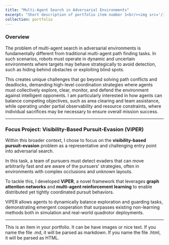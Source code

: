 ```yaml
---
title: "Multi-Agent Search in Adversarial Environments"
excerpt: "Short description of portfolio item number 1<br/><img src='/images/500x300.png'>"
collection: portfolio
---
```


### Overview
The problem of multi-agent search in adversarial environments is fundamentally different from traditional multi-agent path finding tasks. In such scenarios, robots must operate in dynamic and uncertain environments where targets may behave strategically to avoid detection, such as hiding behind obstacles or exploiting blind spots.

This creates unique challenges that go beyond solving path conflicts and deadlocks, demanding high-level coordination strategies where agents must collectively explore, clear, monitor, and defend the environment against intelligent opponents. I am particularly interested in how agents can balance competing objectives, such as area clearing and team assistance, while operating under partial observability and resource constraints, where individual sacrifices may be necessary to ensure overall mission success.

---

### Focus Project: Visibility-Based Pursuit-Evasion (ViPER)
Within this broader context, I chose to focus on the **visibility-based pursuit-evasion** problem as a representative and challenging entry point into adversarial search.

In this task, a team of pursuers must detect evaders that can move arbitrarily fast and are aware of the pursuers' strategies, often in environments with complex occlusions and unknown layouts.

To tackle this, I developed **ViPER**, a novel framework that leverages **graph attention networks** and **multi-agent reinforcement learning** to enable distributed yet tightly coordinated pursuit behaviors.

ViPER allows agents to dynamically balance exploration and guarding tasks, demonstrating emergent cooperation that surpasses existing non-learning methods both in simulation and real-world quadrotor deployments.

---

This is an item in your portfolio. It can be have images or nice text. If you name the file .md, it will be parsed as markdown. If you name the file .html, it will be parsed as HTML. 
